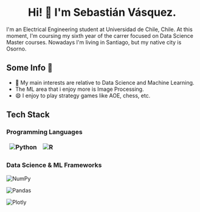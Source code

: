 
<div align="center">
<h1 align = "center"> Hi!  👋 I'm Sebastián Vásquez. </h1>
</div>
<p>I'm an Electrical Engineering student at Universidad de Chile, Chile. At this moment, I'm coursing my sixth year of the carrer focused on Data Science Master courses. Nowadays I'm living in Santiago, but my native city is Osorno.  </p>
<h2>Some Info 🔎</h2>

- 🔭 My main interests are relative to Data Science and Machine Learning.
- The ML area that i enjoy more is Image Processing.
- 😄 I enjoy to play strategy games like AOE, chess, etc.

<h2> Tech Stack </h2>

<h3> Programming Languages </h3>
<style>
table {
    border-collapse: collapse;
}
table, th, td {
   border: none;
}
blockquote {
    border-left: none;
    padding-left: 10px;
}
</style>

| ![Python](https://img.shields.io/badge/python-3670A0?style=for-the-badge&logo=python&logoColor=ffdd54)  | ![R](https://img.shields.io/badge/r-%23276DC3.svg?style=for-the-badge&logo=r&logoColor=white) |
|---|---|


<h3> Data Science & ML Frameworks </h3>

![NumPy](https://img.shields.io/badge/numpy-%23013243.svg?style=for-the-badge&logo=numpy&logoColor=white)

![Pandas](https://img.shields.io/badge/pandas-%23150458.svg?style=for-the-badge&logo=pandas&logoColor=white)

![Plotly](https://img.shields.io/badge/Plotly-%233F4F75.svg?style=for-the-badge&logo=plotly&logoColor=white)


<!--
**sbstnvsqz0/sbstnvsqz0** is a ✨ _special_ ✨ repository because its `README.md` (this file) appears on your GitHub profile.


- USAR https://ileriayo.github.io/markdown-badges/

- 🔭 I’m currently working on ...
- 🌱 I’m currently learning ...
- 👯 I’m looking to collaborate on ...
- 🤔 I’m looking for help with ...
- 💬 Ask me about ...
- 📫 How to reach me: ...
- 😄 Pronouns: ...
- ⚡ Fun fact: ...
-->
